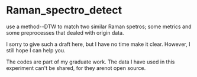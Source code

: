 # Raman_spectro_detect
use a method--DTW to match two similar Raman spetros; some metrics and some preprocesses that dealed with origin data.

I sorry to give such a draft here, but I have no time make it clear. However, I still hope I can help you.

The codes are part of my graduate work. The data I have used in this experiment can't be shared, for they arenot open source.
